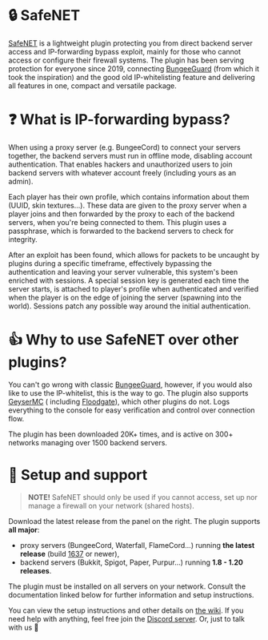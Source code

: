 # 🔒 SafeNET

[SafeNET](https://www.spigotmc.org/resources/65075/) is a lightweight plugin protecting you from direct backend server
access and IP-forwarding bypass exploit, mainly for those who cannot access or configure their firewall systems. The
plugin has been serving protection for everyone since 2019,
connecting [BungeeGuard](https://github.com/lucko/BungeeGuard) (from which it took the inspiration) and the good old
IP-whitelisting feature and delivering all features in one, compact and versatile package.

# ❓ What is IP-forwarding bypass?

When using a proxy server (e.g. BungeeCord) to connect your servers together, the backend servers must run in offline
mode, disabling account authentication. That enables hackers and unauthorized users to join backend servers with
whatever account freely (including yours as an admin).

Each player has their own profile, which contains information about them (UUID, skin textures...). These data are given
to the proxy server when a player joins and then forwarded by the proxy to each of the backend servers, when you're
being connected to them. This plugin uses a passphrase, which is forwarded to the backend servers to check for
integrity.

After an exploit has been found, which allows for packets to be uncaught by plugins during a specific timeframe,
effectively bypassing the authentication and leaving your server vulnerable, this system's been enriched with sessions.
A special session key is generated each time the server starts, is attached to player's profile when authenticated and
verified when the player is on the edge of joining the server (spawning into the world). Sessions patch any possible way
around the initial authentication.

# 👍 Why to use SafeNET over other plugins?

You can't go wrong with classic [BungeeGuard](https://github.com/lucko/BungeeGuard), however, if you would also like to
use the IP-whitelist, this is the way to go. The plugin also supports [GeyserMC](https://github.com/GeyserMC/Geyser) (
including [Floodgate](https://github.com/GeyserMC/Floodgate/)), which other plugins do not. Logs everything to the
console for easy verification and control over connection flow.

The plugin has been downloaded 20K+ times, and is active on 300+ networks managing over 1500 backend servers.

# 🔧 Setup and support

> **NOTE!** SafeNET should only be used if you cannot access, set up nor manage a firewall on your network (shared
> hosts).

Download the latest release from the panel on the right. The plugin supports **all major**:

- proxy servers (BungeeCord, Waterfall, FlameCord...) running **the latest release** (build [1637](https://ci.md-5.net/job/BungeeCord/1637/) or newer),
- backend servers (Bukkit, Spigot, Paper, Purpur...) running **1.8 - 1.20 releases**.

The plugin must be installed on all servers on your network. Consult the documentation linked below for further
information and setup instructions.

You can view the setup instructions and other details on [the wiki](https://dejvokep.gitbook.io/safenet/). If you need
help with anything,
feel free join the [Discord server](https://discord.gg/BbhADEy). Or, just to talk with us 👋
